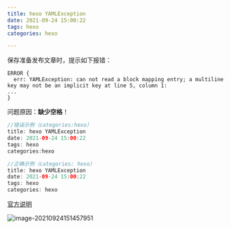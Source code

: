 ```yaml
---
title: hexo YAMLException
date: 2021-09-24 15:00:22
tags: hexo
categories: hexo

---
```


保存准备发布文章时，提示如下报错：

```
ERROR {
  err: YAMLException: can not read a block mapping entry; a multiline key may not be an implicit key at line 5, column 1:
...
}
```

问题原因：**缺少空格**！

```kotlin
//错误示例（categories:hexo）
title: hexo YAMLException
date: 2021-09-24 15:00:22
tags: hexo
categories:hexo
```

```kotlin
//正确示例（categories: hexo）
title: hexo YAMLException
date: 2021-09-24 15:00:22
tags: hexo
categories: hexo
```



[官方说明](https://hexo.io/zh-cn/docs/troubleshooting.html#YAML-%E8%A7%A3%E6%9E%90%E9%94%99%E8%AF%AF)

![image-20210924151457951](image-20210924151457951.png)

